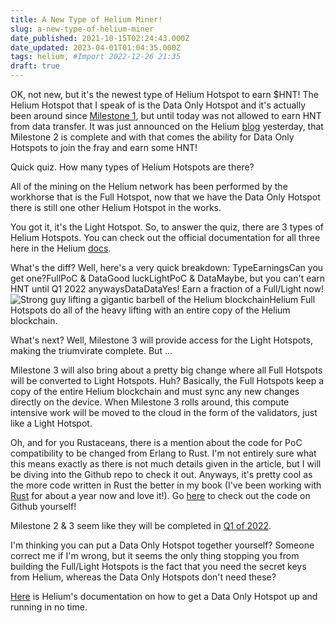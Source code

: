 ```yaml
---
title: A New Type of Helium Miner!
slug: a-new-type-of-helium-miner
date_published: 2021-10-15T02:24:43.000Z
date_updated: 2023-04-01T01:04:35.000Z
tags: helium, #Import 2022-12-26 21:35
draft: true
---
```


OK, not new, but it's the newest type of Helium Hotspot to earn $HNT! The Helium Hotspot that I speak of is the Data Only Hotspot and it's actually been around since [Milestone 1](https://docs.helium.com/mine-hnt/light-hotspots/), but until today was not allowed to earn HNT from data transfer. It was just announced on the Helium [blog](https://blog.helium.com/announcing-mining-for-data-only-hotspots-ac2b2924ca99) yesterday, that Milestone 2 is complete and with that comes the ability for Data Only Hotspots to join the fray and earn some HNT!

Quick quiz. How many types of Helium Hotspots are there?

All of the mining on the Helium network has been performed by the workhorse that is the Full Hotspot, now that we have the Data Only Hotspot there is still one other Helium Hotspot in the works.

You got it, it's the Light Hotspot. So, to answer the quiz, there are 3 types of Helium Hotspots. You can check out the official documentation for all three here in the Helium [docs](https://docs.helium.com/mine-hnt).

What's the diff? Well, here's a very quick breakdown:
TypeEarningsCan you get one?FullPoC & DataGood luckLightPoC & DataMaybe, but you can't earn HNT until Q1 2022 anywaysDataDataYes! Earn a fraction of a Full/Light now!![Strong guy lifting a gigantic barbell of the Helium blockchain](__GHOST_URL__/content/images/2021/10/full-hotspot.jpg)Helium Full Hotspots do all of the heavy lifting with an entire copy of the Helium blockchain.

What's next? Well, Milestone 3 will provide access for the Light Hotspots, making the triumvirate complete. But ...

Milestone 3 will also bring about a pretty big change where all Full Hotspots will be converted to Light Hotspots. Huh? Basically, the Full Hotspots keep a copy of the entire Helium blockchain and must sync any new changes directly on the device. When Milestone 3 rolls around, this compute intensive work will be moved to the cloud in the form of the validators, just like a Light Hotspot.

Oh, and for you Rustaceans, there is a mention about the code for PoC compatibility to be changed from Erlang to Rust. I'm not entirely sure what this means exactly as there is not much details given in the article, but I will be diving into the Github repo to check it out. Anyways, it's pretty cool as the more code written in Rust the better in my book (I've been working with [Rust](https://www.rust-lang.org/) for about a year now and love it!). Go [here](https://github.com/helium/gateway-rs/tree/v1.0.0-alpha.19) to check out the code on Github yourself!

Milestone 2 & 3 seem like they will be completed in [Q1 of 2022](https://docs.helium.com/mine-hnt/light-hotspots/#milestone-3-introduction-of-light-hotspots).

I'm thinking you can put a Data Only Hotspot together yourself? Someone correct me if I'm wrong, but it seems the only thing stopping you from building the Full/Light Hotspots is the fact that you need the secret keys from Helium, whereas the Data Only Hotspots don't need these?

[Here](https://docs.helium.com/mine-hnt/data-only-hotspots) is Helium's documentation on how to get a Data Only Hotspot up and running in no time. 
